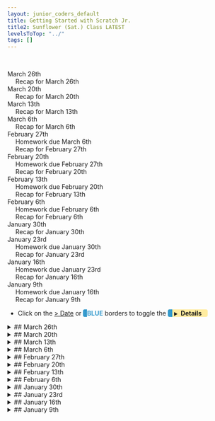 ```yaml
---
layout: junior_coders_default
title: Getting Started with Scratch Jr.
title2: Sunflower (Sat.) Class LATEST
levelsToTop: "../"
tags: []
---
```


<!-- 
- [ ] Proceed to [Archives](./SunflowerClassNotes-Archives.html) 》 
- [ ] {: style="float: right;"}
- [ ] -->

<br clear="both">

<div id="toc">

* [March 26th](#march-26th)
  * [Recap for March 26th](#recap-for-march-26th)
* [March 20th](#march-20th)
  * [Recap for March 20th](#recap-for-march-20th)
* [March 13th](#march-13th)
  * [Recap for March 13th](#recap-for-march-13th)
* [March 6th](#march-6th)
  * [Recap for March 6th](#recap-for-march-6th)
* [February 27th](#february-27th)
  * [Homework due March 6th](#homework-due-march-6th)
  * [Recap for February 27th](#recap-for-february-27th)
* [February 20th](#february-20th)
  * [Homework due February 27th](#homework-due-february-27th)
  * [Recap for February 20th](#recap-for-february-20th)
* [February 13th](#february-13th)
  * [Homework due February 20th](#homework-due-february-20th)
  * [Recap for February 13th](#recap-for-february-13th)
* [February 6th](#february-6th)
  * [Homework due February 6th](#homework-due-february-6th)
  * [Recap for February 6th](#recap-for-february-6th)
* [January 30th](#january-30th)
  * [Recap for January 30th](#recap-for-january-30th)
* [January 23rd](#january-23rd)
  * [Homework due January 30th](#homework-due-january-30th)
  * [Recap for January 23rd](#recap-for-january-23rd)
* [January 16th](#january-16th)
  * [Homework due January 23rd](#homework-due-january-23rd)
  * [Recap for January 16th](#recap-for-january-16th)
* [January 9th](#january-9th)
  * [Homework due January 16th](#homework-due-january-16th)
  * [Recap for January 9th](#recap-for-january-9th)
</div>



-   Click on the [> Date]() or <span style="color: #3399cc;  border-left: 9px solid #3399cc!important;border-radius: 4px 4px; font-weight: bold">BLUE</span> borders to toggle the <span style="background-color:#ffeca0; border-left: 10px solid #3399cc !important;border-radius: 4px 4px;"><b> &nbsp;<span style="font-size: 70%">▶︎</span>&nbsp;&nbsp;Details&nbsp;&nbsp;&nbsp;&nbsp;</b></span>


<details markdown=1>
<summary markdown=1>## March 26th
</summary>

## March 26th


### Recap for March 26th

Review and Exploration 
  : Today was a very productive class, with students creating their own project using recent skills. There was a lot of kids teaching kids, which was great. Common threads were using waits creatively and controlling speed.


The Smelly Project
One student told a simple story about a cat and a troublesome smell. This project uses careful timing to tell a story, as well as an invisible scene transition.


![Imgur](https://i.imgur.com/uXenhKw.gif){: .jsgif}

![Imgur](https://i.imgur.com/GbbKx1U.jpg){: .jsgif}

![Imgur](https://i.imgur.com/bMtfBMM.png){: .jsgif}

Another student shared some projects they had done previously, demonstrating their command of touch buttons, screen  jumps.

![Imgur](https://i.imgur.com/FCFxNz3.gif){: .jsgif}


Here the child used careful timing to make the car disappear, egg appear, and the cat slice the egg.

![Imgur](https://i.imgur.com/sdUwok8.gif){: .jsgif}

Independently a student used some of the ideas from recent projects to make shooting games. Note how the button triggers the release of the second bullet and the player has to shoot without being shot.

![Imgur](https://i.imgur.com/DbAvdyM.gif){: .jsgif}

There was also this shooting game, with an interesting merge effect between several characters using the bump block.


{% include giphy.html link="https://media.giphy.com/media/xEg1KVpLVIzLoJxKzh/" %}

Quack!
  : For some reason this very simple project got everyone laughing very hard! The quack sound just makes everything funny! 

{% include giphy.html link="https://media.giphy.com/media/iw51jOuoK2CMbxkwxX/" %} 

Walking Cat  
  : Today I also introduced the Walking Cat Project to one student. It has a walking cat, infinite motion, lots of waits to control timing, messages to control the action and make a conversation, bringing together skills students have learned recently.

![Imgur](https://i.imgur.com/uumIRpL.gif){: .jsgif}



</details>

<details markdown=1>
<summary markdown=1>## March 20th
</summary>

## March 20th

### Recap for March 20th

ScratchJr.
  : Today the kids essentially continued making version of their projects from last week and tried to come up with original variations. 
  
  For example, one student make a project representing a short scene from a Mario game. 

{% include giphy.html link="https://media.giphy.com/media/3Q6O6Rf3hMB4mDfBhQ/" %} 


  Towards the end of the class I also introduced project of the day, a Mario Type game. The main actor has to jump over blocks that approach from the side of the screen. First we make a loop that moves clouds across the screen, with a wait before they reappear at the other side. We then use this to make the blocks approach the actor. 

{% include giphy.html link="https://media.giphy.com/media/38GldpYjDiuKICGMPC/" %} 

  Some kids were able to make this project, but it will need to be worked on more next week.
  
</details>


<details markdown=1>
<summary markdown=1>## March 13th
</summary>

## March 13th

### Recap for March 13th

Ninja Sword Game
  : This week we worked on variations of a simple sword game. This project used messages to send the arrow, and loops to keep the characters moving. The timing is important. Kids worked very hard and creatively on this. Sometimes they added sounds and interesting graphics. 

Today everybody worked hard! One nice things is we had a lot of kids teaching kids which is really great. After seeing the project, kids then worked on making their own version.

One thing stressed today was how to think about the order in which things happens. With some kids I spend some one-on-one time walking through each step so they could see how the code action moves go from one thing to another. The class was loosely structured, with some kids working on their own projects and other kids using the project of the day as a springboard. Here are two great examples:

![Imgur](https://i.imgur.com/WYqdpzd.gif){: .jsgif}
👍: * Note the message when the character tries to escape.

![Imgur](https://i.imgur.com/gKBMqHY.gif){: .jsgif}
👍: * In this version, Tanjiro has to kill 3 demons. The student came up with the clever motion that makes the game much harder. In the end, he hits the King!! 

![Imgur](https://i.imgur.com/fNC0Cdl.gif){: .jsgif}
👍: * This has interesting graphics and sounds.



Sequel to **Sword on the Beach**
  : * One student also make a sequel to last week's project. 

![Imgur](https://i.imgur.com/lxszr3j.gif){: .jsgif}
👍: * The game is hard because it is impossible to win!!! (*Clicking the question mark jumps the cat back home, so he can never actually get the treasure. This was a feature, not a bug!*)

</details>

<details markdown=1>
<summary markdown=1>## March 6th
</summary>

## March 6th

### Recap for March 6th

Today we worked on the Sword on the Beach Project. Tanjiro has lost his sword on the beach and we have to find it. This project is great for lots of reasons: it practices sending message, welcome screens, program logic, wait buttons, bump and touch blocks, and visibility and invisibility. The kids were very focused and were all able to finish the project. Kids then went on to work on their own variations. Several found interesting and clever places to hide the sword. Others made variations like a raining dots game using the same concepts, or a chasing game using the same buttons.

![beach game ](https://i.imgur.com/DJACDrB.gif){: .jsgif}
  : * **Beach Game** this is the original beach game I gave them. It has 2 levels, an easy one and a hard one. Kids completed the easy level, but not all tried the second level.

![raining dots](https://i.imgur.com/yf20kxc.gif){: .jsgif}
  : * **Raining Dots** The rain disappears when it touches the teddy bear.

![Teddy Bear Meadow Game](https://i.imgur.com/HZL4it6.gif){: .jsgif}
  : * **Teddy Bear Meadow Game** Abu the teddy bear is cute, and knows where to find the sword.


![Teddy Bear Chase](https://i.imgur.com/Vev6wR3.gif){: .jsgif}
  : * **Teddy Bear Chase game** Abu tries to catch the cat before time is up.


![Green Cape Beach Game*](https://i.imgur.com/HZL4it6.gif){: .jsgif}
  : * **Green Cape Beach Game** Hand-drawn arrows and clever character placement make this game fun.

Next week
  : I also introduced next week's game, the Kimetsu Sword Game. This game has several levels, and should be lots of fun.


</details>

<details markdown=1>
<summary markdown=1>## February 27th
</summary>

## February 27th

### Homework due March 6th

Think of more Kimestu no Yaiba Questions!!!

### Recap for February 27th


Kimetsu no Yaiba Quiz Festival!
  : Today we worked on making a Kimetsu no Yaiba Quiz Game. This provides practice in sending messages, creating buttons, **Bump** and **Touch** blocks, and creating closing screens, and logic. 
  
The basic game works by having a question posed, and the player navigates to the answer they choose. If the answer is right, they get one message, if the answer is wrong they get a different one.

This is a demo project:
![Imgur](https://i.imgur.com/8ZatmB2.gif){: .jsgif}

Here are some of the projects kids created. Everyone worked hard and was able to finish the project!! 

![Imgur](https://i.imgur.com/XYRaitn.gif){: .jsgif}
![Imgur](https://i.imgur.com/r6XJk1y.gif){: .jsgif}
![Imgur](https://i.imgur.com/VpFo9e5.gif){: .jsgif}
![Imgur](https://i.imgur.com/NtprkRA.gif){: .jsgif}

</details>


<details markdown=1>
<summary markdown=1>## February 20th
</summary>

## February 20th


### Homework due February 27th

Finish or make a new story project.

### Recap for February 20th


ScratchJr.
  :Today in ScratchJr. we talked about the story of the 3 little pigs, which everyone seemed to know and enjoy telling me. Then I showed the kids this the the 3 little pigs project, which was derived from a student project done last year.

![Imgur](https://i.imgur.com/MpHYbr7.gif){: .jsgif}

This involves all the skills we have been working on so far, especially sending messages and all the movement and control blocks.

Project of the day
  : The project of the day was to tell a story, either a well-known one, or one you make up. Naturally some kids were interested in make Kimetsu no Yaiba stories, but they also made other stories, for example, this story is about a bear. He uses a time machine to go back in time 24 hours, but his time machine leaves him, so in the end he has to way a day for it to come back. The clever bit is that the story then repeats itself forever!

![Imgur](https://i.imgur.com/UvV0AGG.gif){: .jsgif}

Face Project:
  : One kid also finished up his face project, which came out pretty well.

![Imgur](https://i.imgur.com/uCg80sb.gif){: .jsgif}

</details>



<details markdown=1>
<summary markdown=1>## February 13th
</summary>

## February 13th

### Homework due February 20th

Make a project like the one we did in class, using 4 buttons to control a face. 

![2 13 21 homework example](https://i.imgur.com/j8rRHzm.gif){: .jsgif}

### Recap for February 13th

Today the kids started off by coding for themselves. We worked on using the camera to take pictures. The kids had game cards, and they were putting the game cards on the screen to try to figure out how big the frame for the pictures. To get the dimensions right I taught them how to use the grid to figure out where to draw the frame. From there they could take the picture to fit in the 

![photo of card](https://i.imgur.com/AK5yyj1.jpg){: .jsgif}

One student made an interesting "rotating moon" face that soon everyone was in on copying. You can see it here:

![hiro face project first](https://i.imgur.com/URU9VjG.gif){: .jsgif}

Based on this, I came up with a project where we use various buttons to control a face in many ways. 

The top button stops the motion. The starfish returns the characters to the start position. The bottom 2 buttons move the face in different ways.

The kids started working on that project, and will finish it for homework.

Another project created today was based on the project from last week:

![button race](https://i.imgur.com/j8rRHzm.gif){: .jsgif}


</details>


<details markdown=1>
<summary markdown=1>## February 6th
</summary>

## February 6th

### Homework due February 6th

### Recap for February 6th

Airdrop
  : After working through some technical issues we were able to set up airdrop on kids' computers so they could share their projects with the teacher more easily.  

Race to the Finish
  : Today's ScratchJr. project was a variation of the race to the finish project. This served as a gentle introduction to using messages and making buttons. 

{% include youtubelazy.html  videoID="0QY_rF8h6-Y" %}


In this project:

1. On the first screen we touch the characters to make them move 
2. If the character touches the finish line, they say something.
3. The finish line is not visible because it is the same color as the background.
  
We reviewed the 2 keys to making messages:

1. Messages have 2 parts: a sender and a receiver
2. The color of the message must be the same for both.


Student Gallery
  : The gallery below shows some projects kids did inspired by this project:


<div class="imgurdiv">
<blockquote class="imgur-embed-pub" lang="en" data-id="a/hBFmAiO" markdown=1><a href="http://imgur.com/a/hBFmAiO">View gallery on imgur.com</a></blockquote><script async src="https://s.imgur.com/min/embed.js" charset="utf-8"></script>
</div>


</details>

<details markdown=1>
<summary markdown=1>## January 30th
</summary>

## January 30th


### Recap for January 30th

Sharing Time
  : At the beginning of class I try to have a sharing time when kids can share their projects, especially their homework. All the kids worked on their homework and when they were ready we shared the results. I challenged kids to say one thing they liked about the project, and give one suggestions. This was only mildly successful as kids really wanted to work on their projects.

Project of the day
  : Today's goal was to work with the bump block. I introduced the project of the day called Animate Your Name. Kids make characters from their name or a word, and then make the characters jump in various ways when the program starts. The second part was to make the characters do even more actions when they are touched. Kids were very creative and as usual, Kimetsu no Aiba was a running theme. Kids continued to work on projects they had been working on.

Message Block
  : I also introduced the message block. This will take a while to sink in, but I tried to introduce the Knock Knock Joke project, but it seemed that kids couldn't quite get how they work. Next week I will show them this project and bring in some more jokes to see if they can learn to make conversations. 

Making a Kimetsu no Aiba Character
  : I had each kids teach me how to make a Kimetsu no Aiba character. Then we used these characters to make a conversation using the characters. 

{% include giphy.html link="https://media.giphy.com/media/k0Ds5GKIQZLRHwHtPE/" %} 

Hangman and JellyFish
  : At one point the class was a bit unruly, so to bring us all together by doing the Jellyfish song. It was a lot of fun. At the end, we played Hangman as usual. Kids really enjoyed this.

</details>

<details markdown=1>
<summary markdown=1>## January 23rd
</summary>

## January 23rd

### Homework due January 30th

Make a new project, this time with a chase, as given below. 


### Recap for January 23rd

This week we made square mazes, and used the bump block.

![Imgur](https://i.imgur.com/4qQd1v2.png){: .jsgif style="width: auto;"}

to collect "tokens", just like in a MarioKart type game.

The kids made their own version. As usual they had a lot of fun designing new characters.


{% include giphy.html link="https://media.giphy.com/media/j5DU2Njy0z4VC4KHBw/" %} 

The homework is to make another square maze, but instead of collecting tokens, this time the characters play tag. As each character is bumped, they move on to the next character. Here is a sample.

{% include giphy.html link="https://media.giphy.com/media/Bzk3VQVTfhZYcXro6c/" %} 

</details>


<details markdown=1>
<summary markdown=1>## January 16th
</summary>

## January 16th

### Homework due January 23rd


The homework is to continue working on their project and bring one to share next week.

### Recap for January 16th

Exploring
  : Kids were into exploring the blocks we discussed last time on their own today. They all had different ideas, though I noticed they also copied ideas from each other, which is great. 鬼滅の刃 was popular...

{% include giphy.html link="https://media.giphy.com/media/s31MJl2OTi7Fxe0LQ7/" %} 

{% include giphy.html link="https://media.giphy.com/media/POT6Z4yMTdENSB4hxN/" %} 

Independent discovery
  : Kids were able to discover some things on their own, such as how to use repeat blocks, even though I hadn't taught these yet. Once kids got a hold of an idea, it was interesting to what they did with it, in ways i would never have anticipated.

Sharing
  : Kids really enjoyed sharing projects they were making with the class. By connecting their tablets to the big TV, they could show off their work, practice a little English, and I could help them work out their next direction.   
  
Some topics I helped kids with included:
  : * Making characters move together at the same time. 
  : * Making one character act after another
  : * Making characters bigger or smaller
  : * Erasing a character. 
  : * Using a Bump block for when one character touches another

Sending emails
  : I made a first attempt to show kids how to send their project as an email. This is useful for sharing homework and helping me plan lessons. Full directions can be found [at this link](https://www.scratchjr.org/learn/tips/share-projects). 
  
Keep working
  : When kids finished one project, I gave them another to work on. Some kids were able to complete 2 or three projects.

</details>


<details markdown=1>
<summary markdown=1>## January 9th
</summary>

## January 9th

### Homework due January 16th

Play and explore the program as much as you can on your own but bring back a project to share with the group. 

### Recap for January 9th

Today was the first class. We walked through the Scratch Jr. Once we were at the main interface:

![scratchjrinterface](/images/jc_a_001_scratchjrinterface.jpg)

We covered: 

- The top row of buttons.
- The yellow start/green flag button
- The blue motion buttons


I gave the kids some challenges:

- Make the cat go to all four corners?
- How many times does the cat go around if he takes 99 steps?
- How many steps does he need to take to go once around side-to-side?
- How many steps does he need to take to go once around up and down?
- How many turn steps does it take to go around 1 time? 


Then we talked about drawing backgrounds and how to use the drawing program. We covered all the different buttons, and then kids spent some time playing with it. As usual, using the camera was a big favorite. 

Then they were asked to make a simple two-line maze ([see the Overview](../../Overview/JuniorCodersOverview.html) for a sample). When they were done, we shared the results. Fortuitously, one kid discovered a maze that could go on forever.




</details>